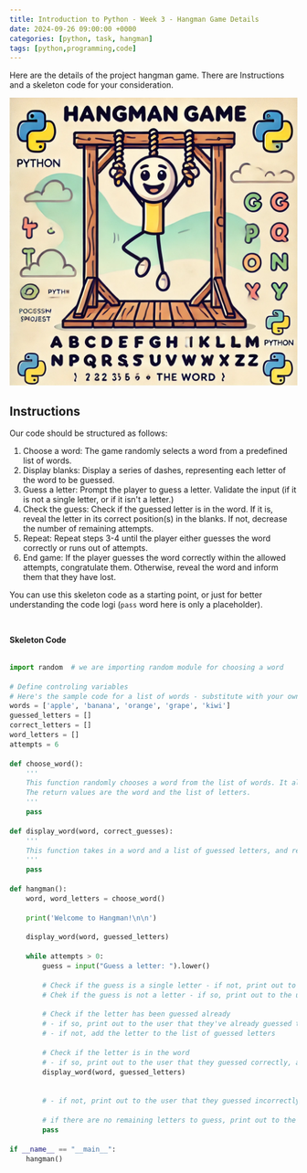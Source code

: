 ```yaml
---
title: Introduction to Python - Week 3 - Hangman Game Details
date: 2024-09-26 09:00:00 +0000
categories: [python, task, hangman]
tags: [python,programming,code]
---
```


Here are the details of the project hangman game. There are Instructions and a skeleton code for your consideration.

![Hangman Game](../assets/img/hangman.webp)

## Instructions
Our code should be structured as follows:

1. Choose a word: The game randomly selects a word from a predefined list of words.
2. Display blanks: Display a series of dashes, representing each letter of the word to be guessed.
3. Guess a letter: Prompt the player to guess a letter. Validate the input (if it is not a single letter, or if it isn't a letter.)
4. Check the guess: Check if the guessed letter is in the word. If it is, reveal the letter in its correct position(s) in the blanks. If not, decrease the number of remaining attempts.
5. Repeat: Repeat steps 3-4 until the player either guesses the word correctly or runs out of attempts.
6. End game: If the player guesses the word correctly within the allowed attempts, congratulate them. Otherwise, reveal the word and inform them that they have lost.


You can use this skeleton code as a starting point, or just for better understanding the code logi (`pass` word here is only a placeholder).

<br>

**Skeleton Code**

```python

import random  # we are importing random module for choosing a word

# Define controling variables
# Here's the sample code for a list of words - substitute with your own list of words 
words = ['apple', 'banana', 'orange', 'grape', 'kiwi'] 
guessed_letters = []
correct_letters = []
word_letters = []
attempts = 6

def choose_word():
    '''
    This function randomly chooses a word from the list of words. It also takes makes a list of letters from the chosen word (it shouldn't contain the duplicates).
    The return values are the word and the list of letters.
    '''
    pass

def display_word(word, correct_guesses):
    '''
    This function takes in a word and a list of guessed letters, and returns a string that represents the word with the guessed letters revealed. It takes as input the word and a list of guessed letters.
    '''
    pass

def hangman():
    word, word_letters = choose_word()

    print('Welcome to Hangman!\n\n')

    display_word(word, guessed_letters)

    while attempts > 0:
        guess = input("Guess a letter: ").lower()

        # Check if the guess is a single letter - if not, print out to the user to use only single letters and go for the next guess
        # Chek if the guess is not a letter - if so, print out to the user that it is not a letter and go for the next guess

        # Check if the letter has been guessed already
        # - if so, print out to the user that they've already guessed that letter and go for the next guess
        # - if not, add the letter to the list of guessed letters
        
        # Check if the letter is in the word
        # - if so, print out to the user that they guessed correctly, add the letter to the list of correct guesses and display the updated word with the guessed letters revealed
        display_word(word, guessed_letters)


        # - if not, print out to the user that they guessed incorrectly and decrease the number of remaining attempts. If the attempts are 0, print out to the user that they've run out of attempts, reveal the word and end the game. If the attempts are not 0, go for the next guess.

        # if there are no remaining letters to guess, print out to the user that they've guessed the word correctly and end the game.
        pass

if __name__ == "__main__":
    hangman()
```